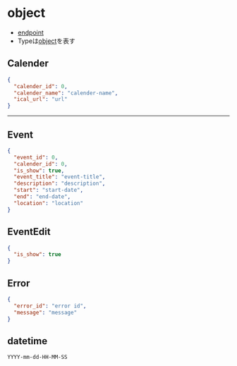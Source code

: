 # object

* [endpoint](endpoint.md)
* Typeは[object](object.md)を表す

## Calender

```json
{
  "calender_id": 0,
  "calender_name": "calender-name",
  "ical_url": "url"
}
```

***

## Event

```json
{
  "event_id": 0,
  "calender_id": 0,
  "is_show": true,
  "event_title": "event-title",
  "description": "description",
  "start": "start-date",
  "end": "end-date",
  "location": "location"
}
```

## EventEdit

```json
{
  "is_show": true
}
```
## Error

```json
{
  "error_id": "error id",
  "message": "message"
}
```

## datetime

```
YYYY-mm-dd-HH-MM-SS
```
